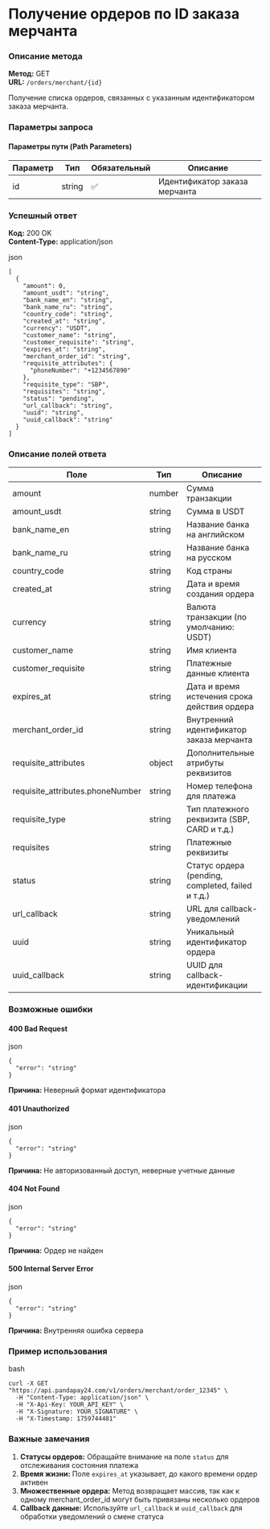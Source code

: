 # Получение ордеров по ID заказа мерчанта

### Описание метода

**Метод:** GET\
**URL:** `/orders/merchant/{id}`

Получение списка ордеров, связанных с указанным идентификатором заказа мерчанта.

### Параметры запроса

#### Параметры пути (Path Parameters)

| Параметр | Тип    | Обязательный | Описание                      |
| -------- | ------ | ------------ | ----------------------------- |
| id       | string | ✅            | Идентификатор заказа мерчанта |

### Успешный ответ

**Код:** 200 OK\
**Content-Type:** application/json

json

```
[
  {
    "amount": 0,
    "amount_usdt": "string",
    "bank_name_en": "string",
    "bank_name_ru": "string",
    "country_code": "string",
    "created_at": "string",
    "currency": "USDT",
    "customer_name": "string",
    "customer_requisite": "string",
    "expires_at": "string",
    "merchant_order_id": "string",
    "requisite_attributes": {
      "phoneNumber": "+1234567890"
    },
    "requisite_type": "SBP",
    "requisites": "string",
    "status": "pending",
    "url_callback": "string",
    "uuid": "string",
    "uuid_callback": "string"
  }
]
```

### Описание полей ответа

| Поле                              | Тип    | Описание                                          |
| --------------------------------- | ------ | ------------------------------------------------- |
| amount                            | number | Сумма транзакции                                  |
| amount\_usdt                      | string | Сумма в USDT                                      |
| bank\_name\_en                    | string | Название банка на английском                      |
| bank\_name\_ru                    | string | Название банка на русском                         |
| country\_code                     | string | Код страны                                        |
| created\_at                       | string | Дата и время создания ордера                      |
| currency                          | string | Валюта транзакции (по умолчанию: USDT)            |
| customer\_name                    | string | Имя клиента                                       |
| customer\_requisite               | string | Платежные данные клиента                          |
| expires\_at                       | string | Дата и время истечения срока действия ордера      |
| merchant\_order\_id               | string | Внутренний идентификатор заказа мерчанта          |
| requisite\_attributes             | object | Дополнительные атрибуты реквизитов                |
| requisite\_attributes.phoneNumber | string | Номер телефона для платежа                        |
| requisite\_type                   | string | Тип платежного реквизита (SBP, CARD и т.д.)       |
| requisites                        | string | Платежные реквизиты                               |
| status                            | string | Статус ордера (pending, completed, failed и т.д.) |
| url\_callback                     | string | URL для callback-уведомлений                      |
| uuid                              | string | Уникальный идентификатор ордера                   |
| uuid\_callback                    | string | UUID для callback-идентификации                   |

### Возможные ошибки

#### 400 Bad Request

json

```
{
  "error": "string"
}
```

**Причина:** Неверный формат идентификатора

#### 401 Unauthorized

json

```
{
  "error": "string"
}
```

**Причина:** Не авторизованный доступ, неверные учетные данные

#### 404 Not Found

json

```
{
  "error": "string"
}
```

**Причина:** Ордер не найден

#### 500 Internal Server Error

json

```
{
  "error": "string"
}
```

**Причина:** Внутренняя ошибка сервера

### Пример использования

bash

```
curl -X GET "https://api.pandapay24.com/v1/orders/merchant/order_12345" \
  -H "Content-Type: application/json" \
  -H "X-Api-Key: YOUR_API_KEY" \
  -H "X-Signature: YOUR_SIGNATURE" \
  -H "X-Timestamp: 1759744481"
```

### Важные замечания

1. **Статусы ордеров:** Обращайте внимание на поле `status` для отслеживания состояния платежа
2. **Время жизни:** Поле `expires_at` указывает, до какого времени ордер активен
3. **Множественные ордера:** Метод возвращает массив, так как к одному merchant\_order\_id могут быть привязаны несколько ордеров
4. **Callback данные:** Используйте `url_callback` и `uuid_callback` для обработки уведомлений о смене статуса
